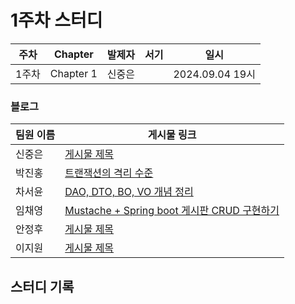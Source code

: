 # 1주차 스터디
| 주차  | Chapter | 발제자 | 서기 | 일시 |
|-------|---------|--------|------|------|
| 1주차 | Chapter 1 | 신중은 |      | 2024.09.04 19시 |

### 블로그

| 팀원 이름 | 게시물 링크 |
|-----------|-------------|
| 신중은    | [게시물 제목](URL) |
| 박진홍    | [트랜잭션의 격리 수준](https://jiinhong.github.io/posts/%ED%8A%B8%EB%9E%9C%EC%9E%AD%EC%85%98-%EA%B2%A9%EB%A6%AC%EC%88%98%EC%A4%80/) |
| 차서윤    | [DAO, DTO, BO, VO 개념 정리](https://velog.io/@sunyou10/DAO-DTO-BO-VO-개념-정리) |
| 임채영    | [Mustache + Spring boot 게시판 CRUD 구현하기](https://velog.io/@chaeyounge/Mustache-Spring-boot-%EA%B2%8C%EC%8B%9C%ED%8C%90-CRUD-%EA%B5%AC%ED%98%84%ED%95%98%EA%B8%B0) |
| 안정후    | [게시물 제목](URL) |
| 이지원    | [게시물 제목]([URL](https://easy1nhard2.tistory.com/23)) |

## 스터디 기록
